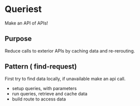 # Queriest
Make an API of APIs!

## Purpose
Reduce calls to exterior APIs by caching data and re-rerouting.

## Pattern ( find-request)
First try to find data locally, if unavailable make an api call.

- setup queries, with parameters
- run queries, retrieve and cache data
- build route to access data